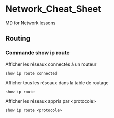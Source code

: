 # Network_Cheat_Sheet
MD for Network lessons

## Routing

### Commande show ip route 

Afficher les réseaux connectés à un routeur

```
show ip route connected
```

Afficher tous les réseaux dans la table de routage

```
show ip route
```

Afficher les réseaux appris par \<protocole\>

```
show ip route <protocole>
```
